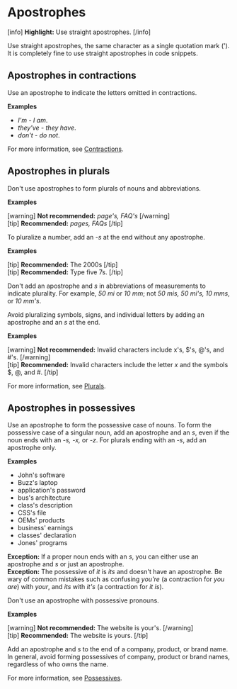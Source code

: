 # Apostrophes

[info] **Highlight:** Use straight apostrophes. [/info]

Use straight apostrophes, the same character as a single quotation mark ('). It is completely fine to use straight apostrophes in code snippets.

## Apostrophes in contractions

Use an apostrophe to indicate the letters omitted in contractions.

**Examples**  

- *I'm - I am*.
- *they've - they have*.
- *don't - do not*.

For more information, see [Contractions](https://make.wordpress.org/docs/style-guide/language-grammar/contractions/).

## Apostrophes in plurals

Don't use apostrophes to form plurals of nouns and abbreviations.

**Examples**

[warning] **Not recommended:** *page's, FAQ's* [/warning]  
[tip] **Recommended:** *pages, FAQs* [/tip]  

To pluralize a number, add an *-s* at the end without any apostrophe.

**Examples**  

[tip] **Recommended:** The 2000s [/tip]  
[tip] **Recommended:** Type five 7s. [/tip]  

Don't add an apostrophe and *s* in abbreviations of measurements to indicate plurality. For example, *50 mi* or *10 mm*; not *50 mis, 50 mi's, 10 mms*, or *10 mm's*.

Avoid pluralizing symbols, signs, and individual letters by adding an apostrophe and an *s* at the end.

**Examples**

[warning] **Not recommended:** Invalid characters include x's, $'s, @'s, and #'s. [/warning]  
[tip] **Recommended:** Invalid characters include the letter *x* and the symbols $, @, and #. [/tip]  

For more information, see [Plurals](https://make.wordpress.org/docs/style-guide/language-grammar/plurals/).

## Apostrophes in possessives

Use an apostrophe to form the possessive case of nouns. To form the possessive case of a singular noun, add an apostrophe and an *s*, even if the noun ends with an *-s, -x,* or *-z*. For plurals ending with an *-s*, add an apostrophe only.

**Examples**  

- John's software
- Buzz's laptop
- application's password
- bus's architecture
- class's description
- CSS's file
- OEMs' products
- business' earnings
- classes' declaration
- Jones' programs

**Exception:** If a proper noun ends with an *s*, you can either use an apostrophe and *s* or just an apostrophe.  
**Exception:** The possessive of *it* is *its* and doesn't have an apostrophe. Be wary of common mistakes such as confusing *you're* (a contraction for *you are*) with *your*, and *its* with *it's* (a contraction for *it is*).

Don't use an apostrophe with possessive pronouns.  

**Examples**  

[warning] **Not recommended:** The website is your's. [/warning]  
[tip] **Recommended:** The website is yours. [/tip]

Add an apostrophe and *s* to the end of a company, product, or brand name. In general, avoid forming possessives of company, product or brand names, regardless of who owns the name.  

For more information, see [Possessives](https://make.wordpress.org/docs/style-guide/language-grammar/possessives/#company-product-and-brand-name-possessives).
